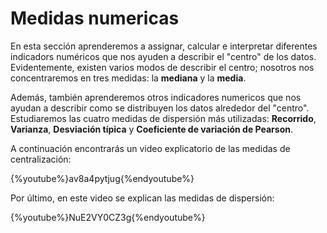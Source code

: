 # Medidas numericas

En esta sección aprenderemos a assignar, calcular e interpretar diferentes indicadors numéricos que nos ayuden a describir el "centro" de los datos. Evidentemente, existen varios modos de describir el centro; nosotros nos concentraremos en tres medidas: la __mediana__ y la __media__.

Además, también aprenderemos otros indicadores numericos que nos ayudan a describir como se distribuyen los datos alrededor del "centro". Estudiaremos las cuatro medidas de dispersión  más utilizadas: __Recorrido__, __Varianza__, __Desviación  típica__ y __Coeficiente de variación de Pearson__.

A continuación encontrarás un video explicatorio de las medidas de centralización:

{%youtube%}av8a4pytjug{%endyoutube%}

Por último, en este video se explican las medidas de dispersión:

{%youtube%}NuE2VY0CZ3g{%endyoutube%}
